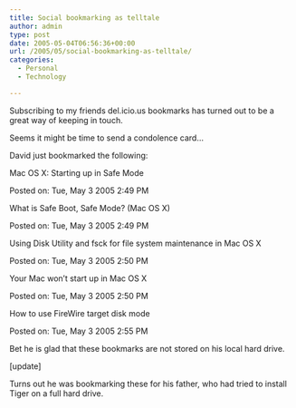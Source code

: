 ```yaml
---
title: Social bookmarking as telltale
author: admin
type: post
date: 2005-05-04T06:56:36+00:00
url: /2005/05/social-bookmarking-as-telltale/
categories:
  - Personal
  - Technology

---
```

Subscribing to my friends del.icio.us bookmarks has turned out to be a great way of keeping in touch.

Seems it might be time to send a condolence card&#8230;

David just bookmarked the following:

Mac OS X: Starting up in Safe Mode
  
Posted on: Tue, May 3 2005 2:49 PM

What is Safe Boot, Safe Mode? (Mac OS X)
  
Posted on: Tue, May 3 2005 2:49 PM

Using Disk Utility and fsck for file system maintenance in Mac OS X
  
Posted on: Tue, May 3 2005 2:50 PM

Your Mac won&#8217;t start up in Mac OS X
  
Posted on: Tue, May 3 2005 2:50 PM

How to use FireWire target disk mode
  
Posted on: Tue, May 3 2005 2:55 PM

Bet he is glad that these bookmarks are not stored on his local hard drive.

[update]

Turns out he was bookmarking these for his father, who had tried to install Tiger on a full hard drive.